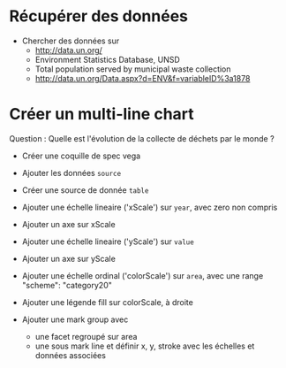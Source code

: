 # Récupérer des données
* Chercher des données sur
  * http://data.un.org/
  * Environment Statistics Database, UNSD
  * Total population served by municipal waste collection
  * http://data.un.org/Data.aspx?d=ENV&f=variableID%3a1878

# Créer un multi-line chart
Question : Quelle est l'évolution de la collecte de déchets par le monde ?

* Créer une coquille de spec vega
* Ajouter les données `source`
* Créer une source de donnée `table`
* Ajouter une échelle lineaire ('xScale') sur `year`, avec zero non compris
* Ajouter un axe sur xScale
* Ajouter une échelle lineaire ('yScale') sur `value`
* Ajouter un axe sur yScale
* Ajouter une échelle ordinal ('colorScale') sur `area`, avec une range "scheme": "category20"
* Ajouter une légende fill sur colorScale, à droite

* Ajouter une mark group avec
  * une facet regroupé sur area
  * une sous mark line et définir x, y, stroke avec les échelles et données associées
